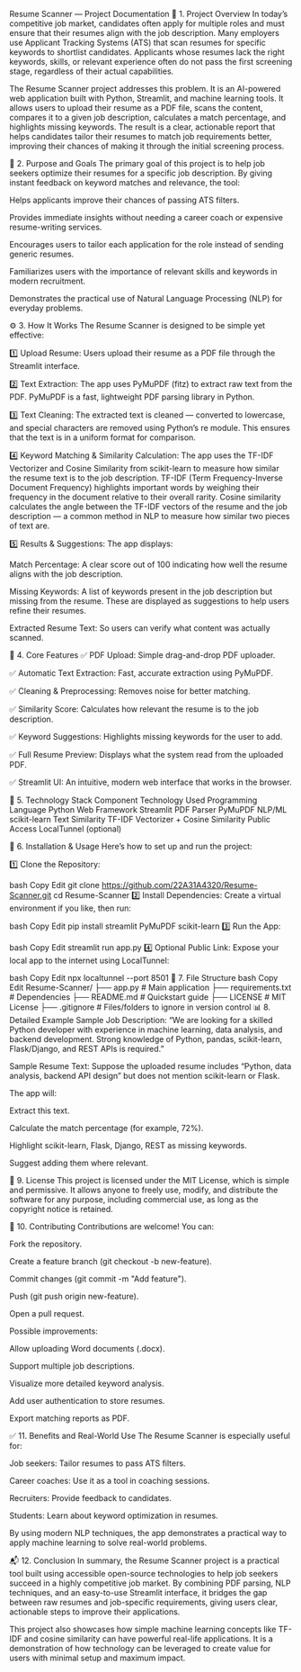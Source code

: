 Resume Scanner — Project Documentation
📌 1. Project Overview
In today’s competitive job market, candidates often apply for multiple roles and must ensure that their resumes align with the job description. Many employers use Applicant Tracking Systems (ATS) that scan resumes for specific keywords to shortlist candidates. Applicants whose resumes lack the right keywords, skills, or relevant experience often do not pass the first screening stage, regardless of their actual capabilities.

The Resume Scanner project addresses this problem. It is an AI-powered web application built with Python, Streamlit, and machine learning tools. It allows users to upload their resume as a PDF file, scans the content, compares it to a given job description, calculates a match percentage, and highlights missing keywords. The result is a clear, actionable report that helps candidates tailor their resumes to match job requirements better, improving their chances of making it through the initial screening process.

🎯 2. Purpose and Goals
The primary goal of this project is to help job seekers optimize their resumes for a specific job description. By giving instant feedback on keyword matches and relevance, the tool:

Helps applicants improve their chances of passing ATS filters.

Provides immediate insights without needing a career coach or expensive resume-writing services.

Encourages users to tailor each application for the role instead of sending generic resumes.

Familiarizes users with the importance of relevant skills and keywords in modern recruitment.

Demonstrates the practical use of Natural Language Processing (NLP) for everyday problems.

⚙️ 3. How It Works
The Resume Scanner is designed to be simple yet effective:

1️⃣ Upload Resume:
Users upload their resume as a PDF file through the Streamlit interface.

2️⃣ Text Extraction:
The app uses PyMuPDF (fitz) to extract raw text from the PDF. PyMuPDF is a fast, lightweight PDF parsing library in Python.

3️⃣ Text Cleaning:
The extracted text is cleaned — converted to lowercase, and special characters are removed using Python’s re module. This ensures that the text is in a uniform format for comparison.

4️⃣ Keyword Matching & Similarity Calculation:
The app uses the TF-IDF Vectorizer and Cosine Similarity from scikit-learn to measure how similar the resume text is to the job description. TF-IDF (Term Frequency-Inverse Document Frequency) highlights important words by weighing their frequency in the document relative to their overall rarity. Cosine similarity calculates the angle between the TF-IDF vectors of the resume and the job description — a common method in NLP to measure how similar two pieces of text are.

5️⃣ Results & Suggestions:
The app displays:

Match Percentage: A clear score out of 100 indicating how well the resume aligns with the job description.

Missing Keywords: A list of keywords present in the job description but missing from the resume. These are displayed as suggestions to help users refine their resumes.

Extracted Resume Text: So users can verify what content was actually scanned.

🔑 4. Core Features
✅ PDF Upload:
Simple drag-and-drop PDF uploader.

✅ Automatic Text Extraction:
Fast, accurate extraction using PyMuPDF.

✅ Cleaning & Preprocessing:
Removes noise for better matching.

✅ Similarity Score:
Calculates how relevant the resume is to the job description.

✅ Keyword Suggestions:
Highlights missing keywords for the user to add.

✅ Full Resume Preview:
Displays what the system read from the uploaded PDF.

✅ Streamlit UI:
An intuitive, modern web interface that works in the browser.

📂 5. Technology Stack
Component	Technology Used
Programming Language	Python
Web Framework	Streamlit
PDF Parser	PyMuPDF
NLP/ML	scikit-learn
Text Similarity	TF-IDF Vectorizer + Cosine Similarity
Public Access	LocalTunnel (optional)

🔧 6. Installation & Usage
Here’s how to set up and run the project:

1️⃣ Clone the Repository:

bash
Copy
Edit
git clone https://github.com/22A31A4320/Resume-Scanner.git
cd Resume-Scanner
2️⃣ Install Dependencies:
Create a virtual environment if you like, then run:

bash
Copy
Edit
pip install streamlit PyMuPDF scikit-learn
3️⃣ Run the App:

bash
Copy
Edit
streamlit run app.py
4️⃣ Optional Public Link:
Expose your local app to the internet using LocalTunnel:

bash
Copy
Edit
npx localtunnel --port 8501
📑 7. File Structure
bash
Copy
Edit
Resume-Scanner/
 ├── app.py                # Main application
 ├── requirements.txt      # Dependencies
 ├── README.md             # Quickstart guide
 ├── LICENSE               # MIT License
 ├── .gitignore            # Files/folders to ignore in version control
📊 8. Detailed Example
Sample Job Description:
“We are looking for a skilled Python developer with experience in machine learning, data analysis, and backend development. Strong knowledge of Python, pandas, scikit-learn, Flask/Django, and REST APIs is required.”

Sample Resume Text:
Suppose the uploaded resume includes “Python, data analysis, backend API design” but does not mention scikit-learn or Flask.

The app will:

Extract this text.

Calculate the match percentage (for example, 72%).

Highlight scikit-learn, Flask, Django, REST as missing keywords.

Suggest adding them where relevant.

📜 9. License
This project is licensed under the MIT License, which is simple and permissive. It allows anyone to freely use, modify, and distribute the software for any purpose, including commercial use, as long as the copyright notice is retained.

🤝 10. Contributing
Contributions are welcome!
You can:

Fork the repository.

Create a feature branch (git checkout -b new-feature).

Commit changes (git commit -m "Add feature").

Push (git push origin new-feature).

Open a pull request.

Possible improvements:

Allow uploading Word documents (.docx).

Support multiple job descriptions.

Visualize more detailed keyword analysis.

Add user authentication to store resumes.

Export matching reports as PDF.

✅ 11. Benefits and Real-World Use
The Resume Scanner is especially useful for:

Job seekers: Tailor resumes to pass ATS filters.

Career coaches: Use it as a tool in coaching sessions.

Recruiters: Provide feedback to candidates.

Students: Learn about keyword optimization in resumes.

By using modern NLP techniques, the app demonstrates a practical way to apply machine learning to solve real-world problems.

📬 12. Conclusion
In summary, the Resume Scanner project is a practical tool built using accessible open-source technologies to help job seekers succeed in a highly competitive job market. By combining PDF parsing, NLP techniques, and an easy-to-use Streamlit interface, it bridges the gap between raw resumes and job-specific requirements, giving users clear, actionable steps to improve their applications.

This project also showcases how simple machine learning concepts like TF-IDF and cosine similarity can have powerful real-life applications. It is a demonstration of how technology can be leveraged to create value for users with minimal setup and maximum impact.
